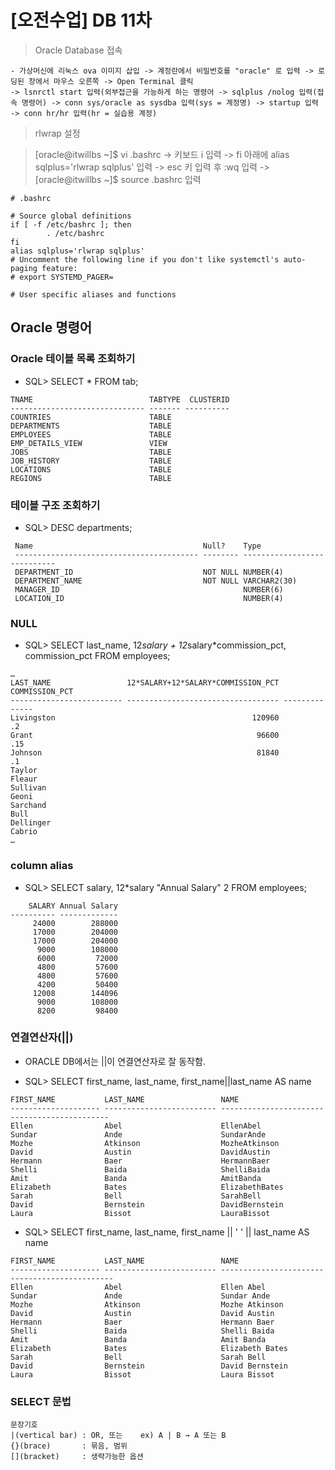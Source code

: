 # [오전수업] DB 11차


> Oracle Database 접속

```
- 가상머신에 리눅스 ova 이미지 삽입 -> 계정란에서 비밀번호를 "oracle" 로 입력 -> 로딩된 창에서 마우스 오른쪽 -> Open Terminal 클릭 
-> lsnrctl start 입력(외부접근을 가능하게 하는 명령어 -> sqlplus /nolog 입력(접속 명령어) -> conn sys/oracle as sysdba 입력(sys = 계정명) -> startup 입력 -> conn hr/hr 입력(hr = 실습용 계정)
```

> rlwrap 설정

> [oracle@itwillbs ~]$ vi .bashrc -> 키보드 i 입력 -> fi 아래에 alias sqlplus='rlwrap sqlplus' 입력 -> esc 키 입력 후 :wq 입력 -> [oracle@itwillbs ~]$ source .bashrc 입력

```
# .bashrc

# Source global definitions
if [ -f /etc/bashrc ]; then
        . /etc/bashrc
fi
alias sqlplus='rlwrap sqlplus'
# Uncomment the following line if you don't like systemctl's auto-paging feature:
# export SYSTEMD_PAGER=

# User specific aliases and functions
```

## Oracle 명령어


### Oracle 테이블 목록 조회하기
- SQL> SELECT * FROM tab;
```
TNAME                          TABTYPE  CLUSTERID
------------------------------ ------- ----------
COUNTRIES                      TABLE
DEPARTMENTS                    TABLE
EMPLOYEES                      TABLE
EMP_DETAILS_VIEW               VIEW
JOBS                           TABLE
JOB_HISTORY                    TABLE
LOCATIONS                      TABLE
REGIONS                        TABLE
```

### 테이블 구조 조회하기
- SQL> DESC departments;
```
 Name                                      Null?    Type
 ----------------------------------------- -------- ----------------------------
 DEPARTMENT_ID                             NOT NULL NUMBER(4)
 DEPARTMENT_NAME                           NOT NULL VARCHAR2(30)
 MANAGER_ID                                         NUMBER(6)
 LOCATION_ID                                        NUMBER(4)
```

### NULL
- SQL> SELECT last_name, 12*salary + 12*salary*commission_pct, commission_pct FROM employees;
```
…
LAST_NAME                 12*SALARY+12*SALARY*COMMISSION_PCT COMMISSION_PCT
------------------------- ---------------------------------- --------------
Livingston                                            120960             .2
Grant                                                  96600            .15
Johnson                                                81840             .1
Taylor
Fleaur
Sullivan
Geoni
Sarchand
Bull
Dellinger
Cabrio
…
```

### column alias
- SQL> SELECT salary, 12*salary "Annual Salary"
  2  FROM employees;

```
    SALARY Annual Salary
---------- -------------
     24000        288000
     17000        204000
     17000        204000
      9000        108000
      6000         72000
      4800         57600
      4800         57600
      4200         50400
     12008        144096
      9000        108000
      8200         98400
```

### 연결연산자(||)
- ORACLE DB에서는 ||이 연결연산자로 잘 동작함.

- SQL> SELECT first_name, last_name, first_name||last_name AS name

```
FIRST_NAME           LAST_NAME                 NAME
-------------------- ------------------------- ---------------------------------------------
Ellen                Abel                      EllenAbel
Sundar               Ande                      SundarAnde
Mozhe                Atkinson                  MozheAtkinson
David                Austin                    DavidAustin
Hermann              Baer                      HermannBaer
Shelli               Baida                     ShelliBaida
Amit                 Banda                     AmitBanda
Elizabeth            Bates                     ElizabethBates
Sarah                Bell                      SarahBell
David                Bernstein                 DavidBernstein
Laura                Bissot                    LauraBissot

```

- SQL> SELECT first_name, last_name, first_name || ' ' || last_name AS name
```
FIRST_NAME           LAST_NAME                 NAME
-------------------- ------------------------- ----------------------------------------------
Ellen                Abel                      Ellen Abel
Sundar               Ande                      Sundar Ande
Mozhe                Atkinson                  Mozhe Atkinson
David                Austin                    David Austin
Hermann              Baer                      Hermann Baer
Shelli               Baida                     Shelli Baida
Amit                 Banda                     Amit Banda
Elizabeth            Bates                     Elizabeth Bates
Sarah                Bell                      Sarah Bell
David                Bernstein                 David Bernstein
Laura                Bissot                    Laura Bissot
```

### SELECT 문법
```
문장기호
|(vertical bar)	: OR, 또는	ex) A | B → A 또는 B
{}(brace)		: 묶음, 범위
[](bracket)		: 생략가능한 옵션
```







